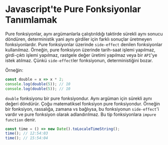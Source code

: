 # Javascript'te Pure Fonksiyonlar Tanımlamak
Pure fonksiyonlar, aynı argümanlarla çalıştırıldığı taktirde sürekli aynı sonucu döndüren, deterministik yani aynı girdiler için farklı sonuçlar üretmeyen fonksiyonlardır. Pure fonksiyonlar üzerinde `side-effect` denilen fonksiyonlar kullanılmaz. Örneğin, pure fonksiyon üzerinde tarih-saat işlemi yapılmaz, girdi-çıktı işlemi yapılmaz, rastgele değer üretimi yapılmaz veya bir `API`'ye istek atılmaz. Çünkü `side-effect`ler fonksiyonun, deterministiğini bozar.

Örneğin:
```js
const double = x => x * 2;
console.log(double(5)); // 10
console.log(double(5)); // 10
```
`double` fonksiyonu bir pure fonksiyondur. Aynı argüman için sürekli aynı değeri döndürür. Çoğu matematiksel fonksiyon pure fonksiyondur. Örneğin bir fonksiyon, rassalığa, zamana vs bağlıysa, bu fonksiyonun `side-effect`'i vardır ve pure fonksiyon olarak adlandırılmaz. Bu tip fonksiyonlara `impure function` denir.
```js
const time = () => new Date().toLocaleTimeString();
time(); // 12:54:03
time(); // 15:54:04
```